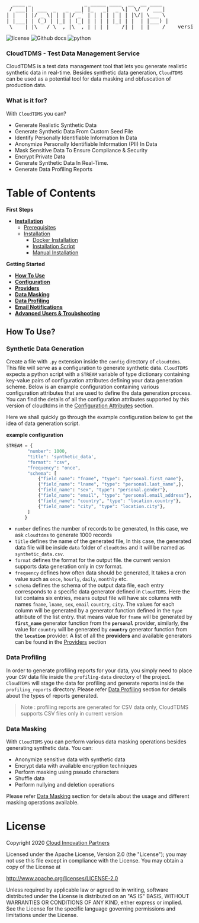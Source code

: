 <pre>
  ____ _                 _ _____ ____  __  __ ____  
 / ___| | ___  _   _  __| |_   _|  _ \|  \/  / ___| 
| |   | |/ _ \| | | |/ _` | | | | | | | |\/| \___ \ 
| |___| | (_) | |_| | (_| | | | | |_| | |  | |___) |
 \____|_|\___/ \__,_|\__,_| |_| |____/|_|  |_|____/    version 0.1
</pre>

![license](https://img.shields.io/badge/license-Apache2-blue) ![Github docs](https://img.shields.io/badge/docs-passing-green) ![python](https://img.shields.io/badge/python-3.6-blue)


### CloudTDMS - Test Data Management Service
CloudTDMS is a test data management tool that lets you generate realistic synthetic data in real-time. Besides synthetic 
data generation, `CloudTDMS` can be used as a potential tool for data masking and obfuscation of production data. 

### What is it for?
With `CloudTDMS` you can?
+ Generate Realistic Synthetic Data
+ Generate Synthetic Data From Custom Seed File
+ Identify Personally Identifiable Information In Data
+ Anonymize Personally Identifiable Information (PII) In Data
+ Mask Sensitive Data To Ensure Compliance & Security
+ Encrypt Private Data 
+ Generate Synthetic Data In Real-Time.
+ Generate Data Profiling Reports

# Table of Contents

**First Steps**

* **[Installation](installation.md)**
    - [Prerequisites](installation.md#pre-requisite)
    - [Installation](installation.md#installation)
        - [Docker Installation](installation.md#docker-image)
        - [Installation Script](installation.md#installation-script)
        - [Manual Installation](installation.md#manual-installation)
    
**Getting Started**

* **[How To Use](README.md#how-to-use-)**
* **[Configuration](configuration_script.md)**
* **[Providers](providers.md)**
* **[Data Masking](data_masking.md)**
* **[Data Profiling](data_profiling.md)**
* **[Email Notifications](email_notify.md)**
* **[Advanced Users & Troubshooting](docs/installation.md#advanced-users--troubleshooting)**



## How To Use?

### Synthetic Data Generation

Create a file with `.py` extension inside the `config` directory of `cloudtdms`. This file will serve as a configuration 
to generate synthetic data. `CloudTDMS` expects a python script with a `STREAM` variable of type dictionary containing key-value 
pairs of configuration attributes defining your data generation scheme. Below is an example configuration containing various
configuration attributes that are used to define the data generation process. You can find the details of all the configuration
attributes supported by this version of cloudtdms in the [Configuration Attributes](configuration_script.md) section.

Here we shall quickly go through the example configuration below to get the idea of data generation script.  

**example configuration**
   
```python
STREAM = {
        "number": 1000,
        "title": 'synthetic_data',
        "format": "csv",
        "frequency": "once",
        "schema": [
            {"field_name": "fname", "type": "personal.first_name"},
            {"field_name": "lname", "type": "personal.last_name",},
            {"field_name": "sex", "type": "personal.gender"},
            {"field_name": "email", "type": "personal.email_address"},
            {"field_name": "country", "type": "location.country"},
            {"field_name": "city", "type": "location.city"},
        ]
       }
```

+ `number` defines the number of records to be generated, In this case, we ask `cloudtdms` to generate 1000 records
+ `title` defines the name of the generated file, In this case, the generated data file will be inside `data` folder of 
          `cloudtdms` and it will be named as `synthetic_data.csv`.
+ `format` defines the format for the output file. the current version supports data generation only in `CSV` format.
+ `frequency` defines how often data should be generated, It takes a cron value such as `once`, `hourly`, `daily`, `monthly` etc.
+ `schema` defines the schema of the output data file, each entry corresponds to a specific data generator defined in `CloudTDMS`. Here 
           the list contains six entries, means output file will have six columns with names `fname`, `lname`, `sex`, `email`
           `country`, `city`. The values for each column will be generated by a generator function defined in the `type` attribute
           of the list entry. that means value for `fname` will be generated by **`first_name`** generator function from the 
           **`personal`** provider, similarly, the value for `country` will be generated by **`country`** generator function from the
           **`location`** provider. A list of all the **providers** and available generators can be found in the [Providers](providers.md) section

### Data Profiling

In order to generate profiling reports for your data, you simply need to place your `CSV` data file inside the `profiling-data`
directory of the project. `CloudTDMS` will stage the data for profiling and generate reports inside the `profiling_reports`
directory. Please refer [Data Profiling](data_profiling.md) section for details about the types of reports generated.

>Note : profiling reports are generated for CSV data only, CloudTDMS supports CSV files only in current version

### Data Masking

With `CloudTDMS` you can perform various data masking operations besides generating synthetic data. You can:

+ Anonymize sensitive data with synthetic data
+ Encrypt data with available encryption techniques
+ Perform masking using pseudo characters
+ Shuffle data
+ Perform nullying and deletion operations

Please refer [Data Masking](data_masking.md) section for details about the usage and different masking operations available.

# License
Copyright 2020 [Cloud Innovation Partners](http://cloudinp.com)

Licensed under the Apache License, Version 2.0 (the "License");
you may not use this file except in compliance with the License.
You may obtain a copy of the License at

   http://www.apache.org/licenses/LICENSE-2.0

Unless required by applicable law or agreed to in writing, software
distributed under the License is distributed on an "AS IS" BASIS,
WITHOUT WARRANTIES OR CONDITIONS OF ANY KIND, either express or implied.
See the License for the specific language governing permissions and
limitations under the License.
